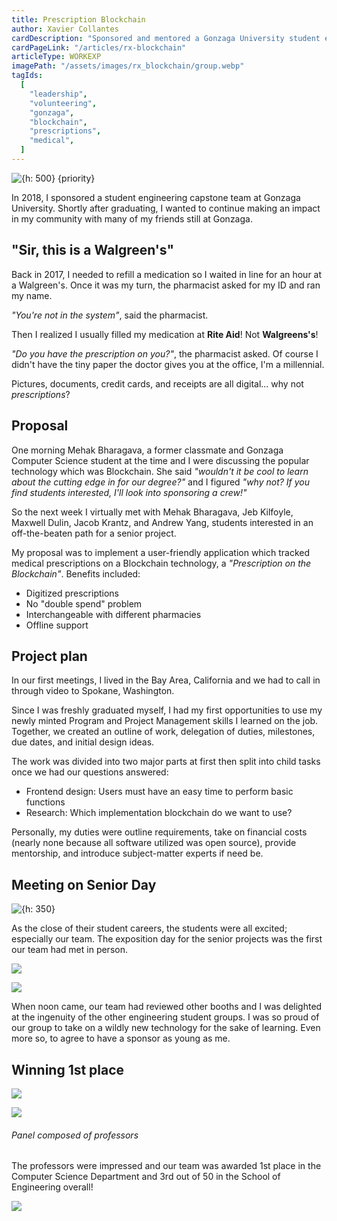 ```yaml
---
title: Prescription Blockchain
author: Xavier Collantes
cardDescription: "Sponsored and mentored a Gonzaga University student engineering capstone project."
cardPageLink: "/articles/rx-blockchain"
articleType: WORKEXP
imagePath: "/assets/images/rx_blockchain/group.webp"
tagIds:
  [
    "leadership",
    "volunteering",
    "gonzaga",
    "blockchain",
    "prescriptions",
    "medical",
  ]
---
```


![{h: 500} {priority}](/assets/images/rx_blockchain/signage.webp)

In 2018, I sponsored a student engineering capstone team at Gonzaga University.
Shortly after graduating, I wanted to continue making an impact in my community
with many of my friends still at Gonzaga.

## "Sir, this is a Walgreen's"

Back in 2017, I needed to refill a medication so I waited in line for an hour at
a Walgreen's. Once it was my turn, the pharmacist asked for my ID and ran my
name.

_"You're not in the system"_, said the pharmacist.

Then I realized I usually filled my medication at **Rite Aid**! Not **Walgreens's**!

_"Do you have the prescription on you?"_, the pharmacist asked. Of course I
didn't have the tiny paper the doctor gives you at the office, I'm a millennial.

Pictures, documents, credit cards, and receipts are all digital... why not _prescriptions_?

## Proposal

One morning Mehak Bharagava, a former classmate and Gonzaga Computer Science
student at the time and I were discussing the popular technology which was
Blockchain. She said _"wouldn't it be cool to learn about the cutting edge in
for our degree?"_ and I figured _"why not? If you find students interested, I'll
look into sponsoring a crew!"_

So the next week I virtually met with Mehak Bharagava, Jeb Kilfoyle, Maxwell
Dulin, Jacob Krantz, and Andrew Yang, students interested in an off-the-beaten
path for a senior project.

My proposal was to implement a user-friendly application which tracked medical
prescriptions on a Blockchain technology, a _"Prescription on the Blockchain"_.
Benefits included:

- Digitized prescriptions
- No "double spend" problem
- Interchangeable with different pharmacies
- Offline support

## Project plan

In our first meetings, I lived in the Bay Area, California and we had to call in
through video to Spokane, Washington.

Since I was freshly graduated myself, I had my first opportunities to use my
newly minted Program and Project Management skills I learned on the job.
Together, we created an outline of work, delegation of duties, milestones, due
dates, and initial design ideas.

The work was divided into two major parts at first then split into child tasks
once we had our questions answered:

- Frontend design: Users must have an easy time to perform basic functions
- Research: Which implementation blockchain do we want to use?

Personally, my duties were outline requirements, take on financial costs (nearly
none because all software utilized was open source), provide mentorship, and
introduce subject-matter experts if need be.

## Meeting on Senior Day

![{h: 350}](/assets/images/rx_blockchain/group.webp)

As the close of their student careers, the students were all excited; especially
our team. The exposition day for the senior projects was the first our team had
met in person.

![](/assets/images/rx_blockchain/busy.webp)

![](/assets/images/rx_blockchain/mehek_explains.webp)

When noon came, our team had reviewed other booths and I was delighted at the
ingenuity of the other engineering student groups. I was so proud of our group
to take on a wildly new technology for the sake of learning. Even more so, to
agree to have a sponsor as young as me.

## Winning 1st place

![](/assets/images/rx_blockchain/judges.webp)

![](/assets/images/rx_blockchain/show_judge.webp)

###### Panel composed of professors

The professors were impressed and our team was awarded 1st place in the
Computer Science Department and 3rd out of 50 in the School of Engineering
overall!

![](/assets/images/rx_blockchain/cool.webp)
